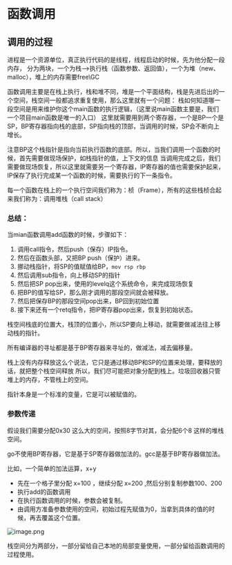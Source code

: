 # 函数调用

## 调用的过程

进程是一个资源单位，真正执行代码的是线程，线程启动的时候，先为他分配一段内存，
分为两块，一个为栈-->执行栈（函数参数、返回值），一个为堆（new、malloc），堆上的内存需要free\GC

函数调用主要是在栈上执行，栈和堆不同，堆是一个平面结构，栈是先进后出的一个空间，栈空间一般都追求重复使用，那么这里就有一个问题：
栈如何知道哪一段空间是用来维护你这个main函数的执行逻辑，（这里说main函数主要是，我们一个项目main函数是唯一的入口）
这里就需要用到两个寄存器，一个是BP一个是SP，BP寄存器指向栈的底部，SP指向栈的顶部，当调用的时候，SP会不断向上增长。

注意BP这个栈指针是指向当前执行函数的底部。所以，当我们调用一个函数的时候，首先需要做现场保护，如栈指针的值，上下文的信息
当调用完成之后，我们需要做现场恢复，所以这里就需要另一个寄存器，IP寄存器的值也需要保护起来，
IP保存了执行完成某一个函数的时候，需要执行的下一条指令。

每一个函数在栈上的一个执行空间我们称为：桢（Frame），所有的这些栈桢合起来我们称为：调用堆栈（call stack）

### 总结：

当mian函数调用add函数的时候，步骤如下：

1. 调用call指令，然后push（保存）IP指令。
2. 然后在函数头部，又把BP push（保护）进来。
3. 挪动栈指针，将SP的值赋值给BP，`mov rsp rbp`
4. 然后调用sub指令，向上移动SP的指针
5. 然后把SP pop出来，使用的levelq这个系统命令，来完成现场恢复
6. 把BP的值写给SP，那么刚才调用的那段空间就会被释放。
7. 然后把保存BP的那段空间pop出来，BP回到初始位置
8. 接下来还有一个retq指令，把IP寄存器pop出来，恢复到初始状态。

栈空间栈底的位置大，栈顶的位置小，所以SP要向上移动，就需要做减法往上移动栈的指针。

所有编译器的寻址都是基于BP寄存器来寻址的，做减法，减去偏移量。

栈上没有内存释放这么个说法，它只是通过移动BP和SP的位置来处理，要释放的话，就把整个栈空间释放
所以，我们尽可能把对象分配到栈上。垃圾回收器只管堆上的内存，不管栈上的空间。

指针本身是一个标准的变量，它是可以被赋值的。

### 参数传递

假设我们需要分配0x30 这么大的空间，按照8字节对其，会分配6个8 这样的堆栈空间。

go不使用BP寄存器，它是基于SP寄存器做加法的。gcc是基于BP寄存器做加法。


比如，一个简单的加法运算，x+y

* 先在一个格子里分配 x=100 ，继续分配 x=200 ,然后分别复制参数100、200
* 执行add的函数调用
* 在执行函数调用的时候，参数会被复制。
* 由调用方准备参数使用的空间，初始过程先赋值为0，当拿到具体的值的时候，再去覆盖这个位置。

![image.png](https://upload-images.jianshu.io/upload_images/6967649-ea43ee8a9c07b0da.png?imageMogr2/auto-orient/strip%7CimageView2/2/w/1240)

栈空间分为两部分，一部分留给自己本地的局部变量使用，一部分留给函数调用的过程使用。
